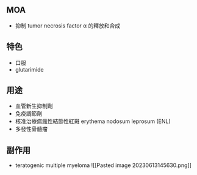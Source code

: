 ## MOA
- 抑制 tumor necrosis factor α 的釋放和合成
## 特色
- 口服
- glutarimide
## 用途
- 血管新生抑制劑
- 免疫調節劑
- 核准治療痲瘋性結節性紅斑 erythema nodosum leprosum (ENL)
- 多發性骨髓瘤
## 副作用
- teratogenic multiple myeloma
![[Pasted image 20230613145630.png]]